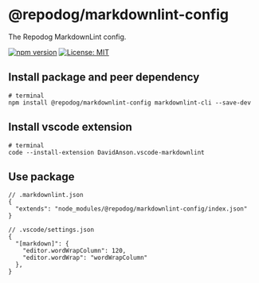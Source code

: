 # @repodog/markdownlint-config

The Repodog MarkdownLint config.

[![npm version](https://badge.fury.io/js/%40repodog%2Fmarkdownlint-config.svg)](https://badge.fury.io/js/%40repodog%2Fmarkdownlint-config)
[![License: MIT](https://img.shields.io/badge/License-MIT-yellow.svg)](LICENSE)

## Install package and peer dependency

```shell
# terminal
npm install @repodog/markdownlint-config markdownlint-cli --save-dev
```

## Install vscode extension

```shell
# terminal
code --install-extension DavidAnson.vscode-markdownlint
```

## Use package

```jsonc
// .markdownlint.json
{
  "extends": "node_modules/@repodog/markdownlint-config/index.json"
}
```

```jsonc
// .vscode/settings.json
{
  "[markdown]": {
    "editor.wordWrapColumn": 120,
    "editor.wordWrap": "wordWrapColumn"
  },
}
```
